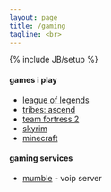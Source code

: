 ```yaml
---
layout: page
title: /gaming
tagline: <br>
---
```

{% include JB/setup %}

#### games i play ####

* [league of legends](http://leagueoflegends.com)
* [tribes: ascend](http://tribesascend.com)
* [team fortress 2](http://www.teamfortress.com)
* [skyrim](http://www.elderscrolls.com/skyrim)
* [minecraft](http://minecraft.net)

#### gaming services ####
* [mumble](mumble://mumble.kpmullin.com/?version=1.2.0) - voip server
